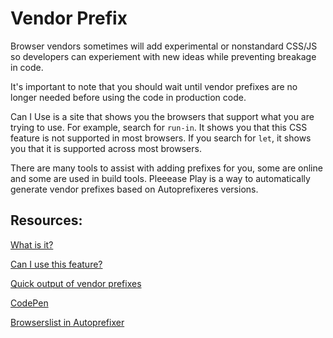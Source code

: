 # Vendor Prefix

Browser vendors sometimes will add experimental or nonstandard CSS/JS so developers can experiement with new ideas while preventing breakage in code. 

It's important to note that you should wait until vendor prefixes are no longer needed before using the code in production code.

Can I Use is a site that shows you the browsers that support what you are trying to use. For example, search for `run-in`. It shows you that this CSS feature is not supported in most browsers. If you search for `let`, it shows you that it is supported across most browsers.

There are many tools to assist with adding prefixes for you, some are online and some are used in build tools. Pleeease Play is a way to automatically generate vendor prefixes based on Autoprefixeres versions. 

## Resources:
[What is it?](https://developer.mozilla.org/en-US/docs/Glossary/Vendor_Prefix)

[Can I use this feature?](https://caniuse.com/)

[Quick output of vendor prefixes](http://pleeease.io/play/)

[CodePen](codepen.io)

[Browserslist in Autoprefixer](https://github.com/postcss/autoprefixer#browsers)
